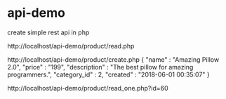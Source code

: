 # api-demo
create simple rest api in php

http://localhost/api-demo/product/read.php

http://localhost/api-demo/product/create.php
{
    "name" : "Amazing Pillow 2.0",
    "price" : "199",
    "description" : "The best pillow for amazing programmers.",
    "category_id" : 2,
    "created" : "2018-06-01 00:35:07"
}

http://localhost/api-demo/product/read_one.php?id=60
